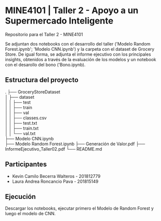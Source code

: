 # MINE4101 | Taller 2 - Apoyo a un Supermercado Inteligente

Repositorio para el Taller 2 - MINE4101

Se adjuntan dos notebooks con el desarrollo del taller ('Modelo Random Forest.ipynb'; 'Modelo CNN.ipynb') y la carpeta con el dataset de Grocery Store.
De igual forma, se adjunta el informe ejecutivo con los principales insights, obtenidos a través de la evaluación de los modelos y un notebook con el desarollo del bono ('Bono.ipynb).

## Estructura del proyecto

. 
├── GroceryStoreDataset   
│   ├── dataset    
│   │   ├── test   
│   │   ├── train   
│   │   ├── val    
│   │   ├── classes.csv   
│   │   ├── test.txt    
│   │   ├── train.txt    
│   │   └── val.txt    
├── Modelo CNN.ipynb    
├── Modelo Random Forest.ipynb 
├── Generación de Valor.pdf 
├── InformeEjecutivo_Taller02.pdf 
└── README.md     

## Participantes
* Kevin Camilo Becerra Walteros - 201812779
* Laura Andrea Roncancio Pava - 201815149
 

## Ejecución

Descargar los notebooks, ejecutar primero el Modelo de Random Forest y luego el modelo de CNN.
